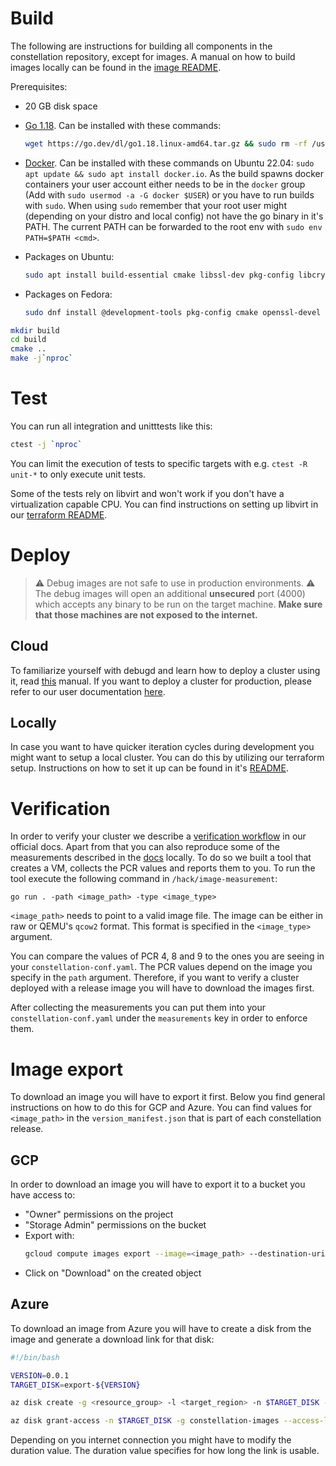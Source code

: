 # Build
The following are instructions for building all components in the constellation repository, except for images. A manual on how to build images locally can be found in the [image README](/image/README.md).

Prerequisites:

* 20 GB disk space
* [Go 1.18](https://go.dev/doc/install). Can be installed with these commands:
  ```sh
  wget https://go.dev/dl/go1.18.linux-amd64.tar.gz && sudo rm -rf /usr/local/go && sudo tar -C /usr/local -xzf go1.18.linux-amd64.tar.gz && export PATH=$PATH:/usr/local/go/bin
  ```

* [Docker](https://docs.docker.com/engine/install/). Can be installed with these commands on Ubuntu 22.04: `sudo apt update && sudo apt install docker.io`. As the build spawns docker containers your user account either needs to be in the `docker` group (Add with `sudo usermod -a -G docker $USER`) or you have to run builds with `sudo`. When using `sudo` remember that your root user might (depending on your distro and local config) not have the go binary in it's PATH. The current PATH can be forwarded to the root env with `sudo env PATH=$PATH <cmd>`.

* Packages on Ubuntu:

  ```sh
  sudo apt install build-essential cmake libssl-dev pkg-config libcryptsetup12 libcryptsetup-dev
  ```

* Packages on Fedora:

  ```sh
  sudo dnf install @development-tools pkg-config cmake openssl-devel cryptsetup-libs cryptsetup-devel
  ```

```sh
mkdir build
cd build
cmake ..
make -j`nproc`
```

# Test

You can run all integration and unitttests like this:

```sh
ctest -j `nproc`
```

You can limit the execution of tests to specific targets with e.g. `ctest -R unit-*` to only execute unit tests.

Some of the tests rely on libvirt and won't work if you don't have a virtualization capable CPU. You can find instructions on setting up libvirt in our [terraform README](/terraform/libvirt/README.md).

# Deploy
> :warning: Debug images are not safe to use in production environments. :warning:
The debug images will open an additional **unsecured** port (4000) which accepts any binary to be run on the target machine. **Make sure that those machines are not exposed to the internet.**

## Cloud
To familiarize yourself with debugd and learn how to deploy a cluster using it, read [this](/debugd/README.md) manual.
If you want to deploy a cluster for production, please refer to our user documentation [here](https://docs.edgeless.systems/constellation/getting-started/first-steps#create-a-cluster).

## Locally
In case you want to have quicker iteration cycles during development you might want to setup a local cluster.
You can do this by utilizing our terraform setup.
Instructions on how to set it up can be found in it's [README](/terraform/libvirt/README.md).

# Verification
In order to verify your cluster we describe a [verification workflow](https://constellation-docs.edgeless.systems/constellation/workflows/verify-cluster) in our official docs.
Apart from that you can also reproduce some of the measurements described in the [docs](https://docs.edgeless.systems/constellation/architecture/attestation#runtime-measurements) locally.
To do so we built a tool that creates a VM, collects the PCR values and reports them to you.
To run the tool execute the following command in `/hack/image-measurement`:
```
go run . -path <image_path> -type <image_type>
```
`<image_path>` needs to point to a valid image file.
The image can be either in raw or QEMU's `qcow2` format.
This format is specified in the `<image_type>` argument.

You can compare the values of PCR 4, 8 and 9 to the ones you are seeing in your `constellation-conf.yaml`.
The PCR values depend on the image you specify in the `path` argument.
Therefore, if you want to verify a cluster deployed with a release image you will have to download the images first.

After collecting the measurements you can put them into your `constellation-conf.yaml` under the `measurements` key in order to enforce them.

# Image export
To download an image you will have to export it first.
Below you find general instructions on how to do this for GCP and Azure.
You can find values for `<image_path>` in the `version_manifest.json` that is part of each constellation release.

## GCP
In order to download an image you will have to export it to a bucket you have access to:
- "Owner" permissions on the project
- "Storage Admin" permissions on the bucket
- Export with:
  ```bash
  gcloud compute images export --image=<image_path> --destination-uri=<bucket_uri> --export-format=qcow2 --project=<image_project>
  ```
- Click on "Download" on the created object

## Azure
To download an image from Azure you will have to create a disk from the image and generate a download link for that disk:

```bash
#!/bin/bash

VERSION=0.0.1
TARGET_DISK=export-${VERSION}

az disk create -g <resource_group> -l <target_region> -n $TARGET_DISK --hyper-v-generation V2 --os-type Linux --sku standard_lrs --security-type TrustedLaunch --gallery-image-reference <image_path>

az disk grant-access -n $TARGET_DISK -g constellation-images --access-level Read --duration-in-seconds 3600 | jq -r .accessSas
```

Depending on you internet connection you might have to modify the duration value.
The duration value specifies for how long the link is usable.
